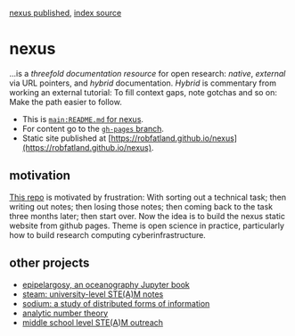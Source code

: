 [nexus published](https://robfatland.github.io/nexus), [index source](https://github.com/robfatland/nexus/blob/gh-pages/index.md)


# **nexus** 

...is a *threefold documentation resource* for open research: *native*, *external* via URL pointers, 
and *hybrid* documentation. *Hybrid* is commentary from working an external tutorial: To fill context gaps, 
note gotchas and so on: Make the path easier to follow.


- This is [`main:README.md` for nexus](https://github.com/robfatland/nexus).
- For content go to the [`gh-pages` branch](https://github.com/robfatland/nexus/tree/gh-pages).
- Static site published at [https://robfatland.github.io/nexus](https://robfatland.github.io/nexus).


## motivation


[This repo](https://github.com/robfatland/nexus/tree/main) is motivated by frustration: With sorting out
a technical task; then writing out notes; then losing those notes; then coming back to the task three months
later; then start over. Now the idea is to build the nexus static website from github pages. Theme is
open science in practice, particularly how to build research computing cyberinfrastructure.


## other projects


- [epipelargosy, an oceanography Jupyter book](https://github.com/robfatland/oceanography)
- [steam: university-level STE(A)M notes](https://github.com/robfatland/steam)
- [sodium: a study of distributed forms of information](https://github.com/robfatland/sodium)
- [analytic number theory](https://github.com/robfatland/ant)
- [middle school level STE(A)M outreach](https://github.com/robfatland/othermathclub)
